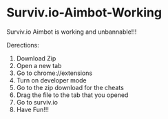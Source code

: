 # Surviv.io-Aimbot-Working
Surviv.io Aimbot is working and unbannable!!!

Derections:
1. Download Zip
2. Open a new tab
3. Go to chrome://extensions
4. Turn on developer mode
5. Go to the zip download for the cheats
6. Drag the file to the tab that you opened
7. Go to surviv.io
8. Have Fun!!!
